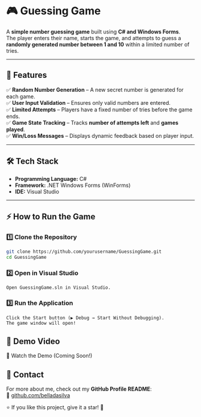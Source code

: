 # 🎮 Guessing Game

A **simple number guessing game** built using **C# and Windows Forms**.  
The player enters their name, starts the game, and attempts to guess a **randomly generated number between 1 and 10** within a limited number of tries.

---

## 🚀 Features
✅ **Random Number Generation** – A new secret number is generated for each game.  
✅ **User Input Validation** – Ensures only valid numbers are entered.  
✅ **Limited Attempts** – Players have a fixed number of tries before the game ends.  
✅ **Game State Tracking** – Tracks **number of attempts left** and **games played**.  
✅ **Win/Loss Messages** – Displays dynamic feedback based on player input.  

---

## 🛠️ Tech Stack
- **Programming Language:** C#  
- **Framework:** .NET Windows Forms (WinForms)  
- **IDE:** Visual Studio  

---

## ⚡ How to Run the Game
### 1️⃣ Clone the Repository  
```bash
git clone https://github.com/yourusername/GuessingGame.git
cd GuessingGame
```
### 2️⃣ Open in Visual Studio
```
Open GuessingGame.sln in Visual Studio.
```
### 3️⃣ Run the Application
```
Click the Start button (▶ Debug → Start Without Debugging).
The game window will open!
```

## 🎥 Demo Video
🔗 Watch the Demo (Coming Soon!)

## 📩 Contact
For more about me, check out my **GitHub Profile README**:  
🔗 [github.com/belladasilva](https://github.com/belladasilva)

⭐ If you like this project, give it a star! 🌟
